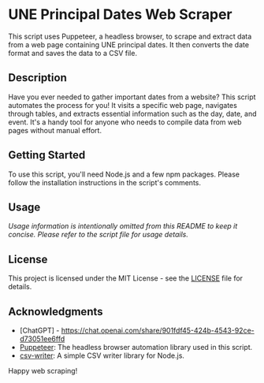 # UNE Principal Dates Web Scraper

This script uses Puppeteer, a headless browser, to scrape and extract data from a web page containing UNE principal dates. It then converts the date format and saves the data to a CSV file.

## Description

Have you ever needed to gather important dates from a website? This script automates the process for you! It visits a specific web page, navigates through tables, and extracts essential information such as the day, date, and event. It's a handy tool for anyone who needs to compile data from web pages without manual effort.

## Getting Started

To use this script, you'll need Node.js and a few npm packages. Please follow the installation instructions in the script's comments.

## Usage

_Usage information is intentionally omitted from this README to keep it concise. Please refer to the script file for usage details._

## License

This project is licensed under the MIT License - see the [LICENSE](LICENSE) file for details.

## Acknowledgments

- [ChatGPT] - https://chat.openai.com/share/901fdf45-424b-4543-92ce-d73051ee6ffd
- [Puppeteer](https://pptr.dev/): The headless browser automation library used in this script.
- [csv-writer](https://www.npmjs.com/package/csv-writer): A simple CSV writer library for Node.js.

Happy web scraping!

